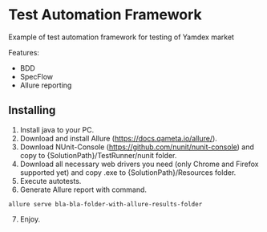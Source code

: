 # Test Automation Framework
Example of test automation framework for testing of Yamdex market

Features:
- BDD
- SpecFlow
- Allure reporting

## Installing
1. Install java to your PC.
2. Download and install Allure (https://docs.qameta.io/allure/).
3. Download NUnit-Console (https://github.com/nunit/nunit-console) and copy to {SolutionPath}/TestRunner/nunit folder.
4. Download all necessary web drivers you need (only Chrome and Firefox supported yet) and copy .exe to {SolutionPath}/Resources folder.
5. Execute autotests.
6. Generate Allure report with command.
```
allure serve bla-bla-folder-with-allure-results-folder
```
7. Enjoy.
